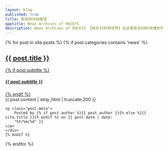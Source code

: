 ```yaml
---
layout: blog
published: true
title: 新闻快讯档案馆
apptitle: News Archives of ROCEYS 
description: News Archives of ROCEYS 【每天33秒观世界】在这里每天60秒读懂世界 每日快讯简报推送接口API
---
```

{% for post in site.posts %}
 {% if post.categories contains 'news' %}
 <div class="container">
    <a href="{{ post.url | prepend: site.baseurl }}">
        <h2 class="post-title">
            {{ post.title }}
        </h2>
        {% if post.subtitle %}
        <h5 class="post-subtitle">
            {{ post.subtitle }}
        </h5>
        {% endif %}
    </a>
    <div class="post-content-preview">
        {{ post.content | strip_html | truncate:200 }}
    </div>

    <p class="post-meta">
        Posted by {% if post.author %}{{ post.author }}{% else %}{{ site.title }}{% endif %} on {{ post.date | date:
        "%Y/%m/%d" }}
    </p>
    </div>
    {% endif %}
{% endfor %}
